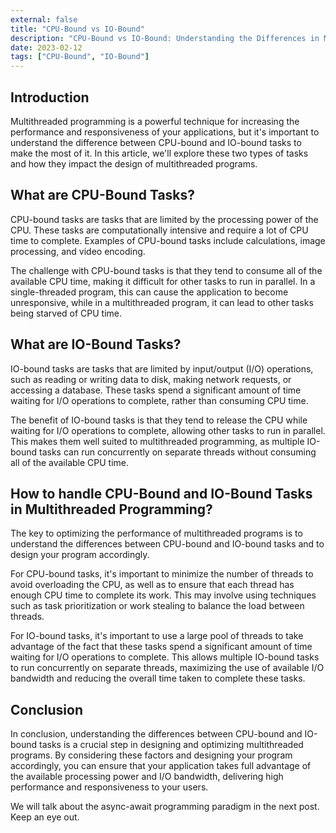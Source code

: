```yaml
---
external: false
title: "CPU-Bound vs IO-Bound"
description: "CPU-Bound vs IO-Bound: Understanding the Differences in Multithreaded Programming"
date: 2023-02-12
tags: ["CPU-Bound", "IO-Bound"]
---
```


## Introduction

Multithreaded programming is a powerful technique for increasing the performance and responsiveness of your applications, but it's important to understand the difference between CPU-bound and IO-bound tasks to make the most of it. In this article, we'll explore these two types of tasks and how they impact the design of multithreaded programs.

## What are CPU-Bound Tasks?

CPU-bound tasks are tasks that are limited by the processing power of the CPU. These tasks are computationally intensive and require a lot of CPU time to complete. Examples of CPU-bound tasks include calculations, image processing, and video encoding.

The challenge with CPU-bound tasks is that they tend to consume all of the available CPU time, making it difficult for other tasks to run in parallel. In a single-threaded program, this can cause the application to become unresponsive, while in a multithreaded program, it can lead to other tasks being starved of CPU time.

## What are IO-Bound Tasks?

IO-bound tasks are tasks that are limited by input/output (I/O) operations, such as reading or writing data to disk, making network requests, or accessing a database. These tasks spend a significant amount of time waiting for I/O operations to complete, rather than consuming CPU time.

The benefit of IO-bound tasks is that they tend to release the CPU while waiting for I/O operations to complete, allowing other tasks to run in parallel. This makes them well suited to multithreaded programming, as multiple IO-bound tasks can run concurrently on separate threads without consuming all of the available CPU time.

## How to handle CPU-Bound and IO-Bound Tasks in Multithreaded Programming?

The key to optimizing the performance of multithreaded programs is to understand the differences between CPU-bound and IO-bound tasks and to design your program accordingly.

For CPU-bound tasks, it's important to minimize the number of threads to avoid overloading the CPU, as well as to ensure that each thread has enough CPU time to complete its work. This may involve using techniques such as task prioritization or work stealing to balance the load between threads.

For IO-bound tasks, it's important to use a large pool of threads to take advantage of the fact that these tasks spend a significant amount of time waiting for I/O operations to complete. This allows multiple IO-bound tasks to run concurrently on separate threads, maximizing the use of available I/O bandwidth and reducing the overall time taken to complete these tasks.

## Conclusion

In conclusion, understanding the differences between CPU-bound and IO-bound tasks is a crucial step in designing and optimizing multithreaded programs. By considering these factors and designing your program accordingly, you can ensure that your application takes full advantage of the available processing power and I/O bandwidth, delivering high performance and responsiveness to your users.

We will talk about the async-await programming paradigm in the next post. Keep an eye out.

